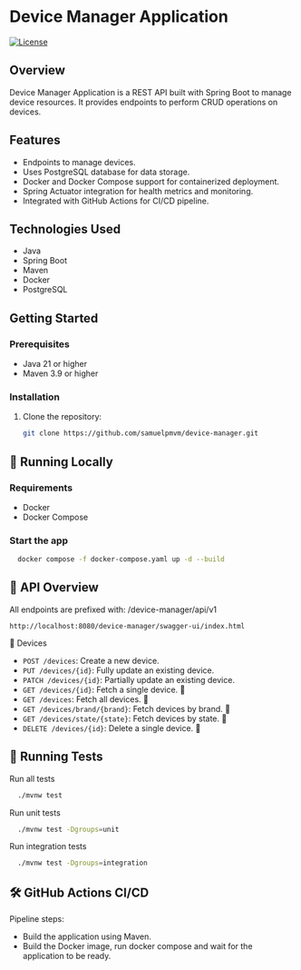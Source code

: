# Device Manager Application

[![License](https://img.shields.io/github/license/samuelpmvm/device-manager)](LICENSE)

## Overview
Device Manager Application is a REST API built with Spring Boot to manage device resources. 
It provides endpoints to perform CRUD operations on devices.

## Features
- Endpoints to manage devices.
- Uses PostgreSQL database for data storage.
- Docker and Docker Compose support for containerized deployment.
- Spring Actuator integration for health metrics and monitoring.
- Integrated with GitHub Actions for CI/CD pipeline.

## Technologies Used
- Java
- Spring Boot
- Maven
- Docker
- PostgreSQL

## Getting Started

### Prerequisites
- Java 21 or higher
- Maven 3.9 or higher

### Installation
1. Clone the repository:
   ```bash
   git clone https://github.com/samuelpmvm/device-manager.git

## 🚀 Running Locally

### Requirements

- Docker
- Docker Compose

### Start the app

```bash
  docker compose -f docker-compose.yaml up -d --build
```


## 🧾 API Overview

All endpoints are prefixed with: /device-manager/api/v1

```
http://localhost:8080/device-manager/swagger-ui/index.html
```

📱 Devices
- `POST /devices`: Create a new device.
- `PUT /devices/{id}`: Fully update an existing device.
- `PATCH /devices/{id}`: Partially update an existing device.
- `GET /devices/{id}`: Fetch a single device. 🚧
- `GET /devices`: Fetch all devices. 🚧
- `GET /devices/brand/{brand}`: Fetch devices by brand. 🚧
- `GET /devices/state/{state}`: Fetch devices by state. 🚧
- `DELETE /devices/{id}`: Delete a single device. 🚧

## 🧪 Running Tests

Run all tests
```bash
  ./mvnw test
```

Run unit tests
```bash
  ./mvnw test -Dgroups=unit
```

Run integration tests
```bash
  ./mvnw test -Dgroups=integration
```


## 🛠 GitHub Actions CI/CD

Pipeline steps:
- Build the application using Maven.
- Build the Docker image, run docker compose and wait for the application to be ready.